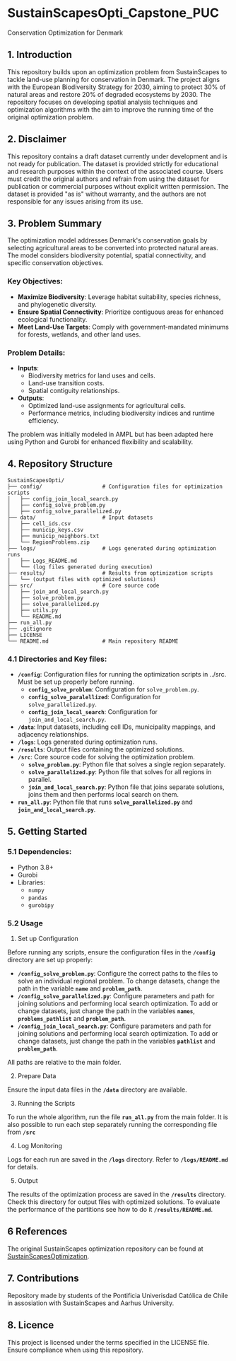 # SustainScapesOpti_Capstone_PUC

Conservation Optimization for Denmark

## 1. Introduction
This repository builds upon an optimization problem from SustainScapes to tackle land-use planning for conservation in Denmark. The project aligns with the European Biodiversity Strategy for 2030, aiming to protect 30% of natural areas and restore 20% of degraded ecosystems by 2030. The repository focuses on developing spatial analysis techniques and optimization algorithms with the aim to improve the running time of the original optimization problem.

## 2. Disclaimer
This repository contains a draft dataset currently under development and is not ready for publication. The dataset is provided strictly for educational and research purposes within the context of the associated course. Users must credit the original authors and refrain from using the dataset for publication or commercial purposes without explicit written permission. The dataset is provided "as is" without warranty, and the authors are not responsible for any issues arising from its use.

## 3. Problem Summary
The optimization model addresses Denmark's conservation goals by selecting agricultural areas to be converted into protected natural areas. The model considers biodiversity potential, spatial connectivity, and specific conservation objectives. 

### Key Objectives:
- **Maximize Biodiversity**: Leverage habitat suitability, species richness, and phylogenetic diversity.
- **Ensure Spatial Connectivity**: Prioritize contiguous areas for enhanced ecological functionality.
- **Meet Land-Use Targets**: Comply with government-mandated minimums for forests, wetlands, and other land uses.

### Problem Details:
- **Inputs**:
  - Biodiversity metrics for land uses and cells.
  - Land-use transition costs.
  - Spatial contiguity relationships.
- **Outputs**:
  - Optimized land-use assignments for agricultural cells.
  - Performance metrics, including biodiversity indices and runtime efficiency.

The problem was initially modeled in AMPL but has been adapted here using Python and Gurobi for enhanced flexibility and scalability.

## 4. Repository Structure


```plaintext
SustainScapesOpti/
├── config/                   # Configuration files for optimization scripts
│   ├── config_join_local_search.py
│   ├── config_solve_problem.py
│   ├── config_solve_parallelized.py
├── data/                     # Input datasets
│   ├── cell_ids.csv
│   ├── municip_keys.csv
│   ├── municip_neighbors.txt
│   └── RegionProblems.zip
├── logs/                     # Logs generated during optimization runs
│   ├── Logs_README.md
│   └── (log files generated during execution)
├── results/                  # Results from optimization scripts
│   └── (output files with optimized solutions)
├── src/                      # Core source code
│   ├── join_and_local_search.py
│   ├── solve_problem.py
│   ├── solve_parallelized.py
│   ├── utils.py
│   └── README.md
├── run_all.py
├── .gitignore
├── LICENSE
└── README.md                 # Main repository README
```

### 4.1 Directories and Key files:
- **`/config`**: Configuration files for running the optimization scripts in ../src. Must be set up properly before running.
    - **`config_solve_problem`**: Configuration for `solve_problem.py`.
    - **`config_solve_paralellized`**: Configuration for `solve_parallelized.py`.
    - **`config_join_local_search`**: Configuration for `join_and_local_search.py`.
- **`/data`**: Input datasets, including cell IDs, municipality mappings, and adjacency relationships.
- **`/logs`**: Logs generated during optimization runs.
- **`/results`**: Output files containing the optimized solutions.
- **`/src`**: Core source code for solving the optimization problem.
    - **`solve_problem.py`**: Python file that solves a single region separately.
    - **`solve_parallelized.py`**: Python file that solves for all regions in parallel.
    - **`join_and_local_search.py`**: Python file that joins separate solutions, joins them and then performs local search on them.
- **`run_all.py`**: Python file that runs **`solve_parallelized.py`** and **`join_and_local_search.py`**.


## 5. Getting Started

### 5.1 Dependencies:

- Python 3.8+
- Gurobi
- Libraries:
  - `numpy`
  - `pandas`
  - `gurobipy`

### 5.2 Usage

1. Set up Configuration

Before running any scripts, ensure the configuration files in the **`/config`** directory are set up properly:
- **`/config_solve_problem.py`**: Configure the correct paths to the files to solve an individual regional problem. To change datasets, change the path in the variable **`name`** and **`problem_path`**.
- **`/config_solve_parallelized.py`**: Configure parameters and path for joining solutions and performing local search optimization. To add or change datasets, just change the path in the variables **`names`**, **`problems_pathlist`** and **`problem_path`**.
- **`/config_join_local_search.py`**: Configure parameters and path for joining solutions and performing local search optimization. To add or change datasets, just change the path in the variables **`pathlist`** and **`problem_path`**.

All paths are relative to the main folder.

2. Prepare Data

Ensure the input data files in the **`/data`** directory are available.

3. Running the Scripts

To run the whole algorithm, run the file **`run_all.py`** from the main folder. It is also possible to run each step separately running the corresponding file from **`/src`** 

4. Log Monitoring

Logs for each run are saved in the **`/logs`** directory. Refer to **`/logs/README.md`** for details.

5. Output

The results of the optimization process are saved in the **`/results`** directory. Check this directory for output files with optimized solutions. To evaluate the performance of the partitions see how to do it **`/results/README.md`**.


## 6 References

The original SustainScapes optimization repository can be found at [SustainScapesOptimization](https://github.com/Sustainscapes/OptimizationDataset).

## 7. Contributions

Repository made by students of the Pontificia Univerisdad Católica de Chile in assosiation with SustainScapes and Aarhus University.

## 8. Licence

This project is licensed under the terms specified in the LICENSE file. Ensure compliance when using this repository.